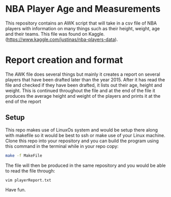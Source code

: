 # NBA Player Age and Measurements
This repository contains an AWK script that will take in a csv file of NBA players with information on many things such as their height, weight, age and their teams. This file was found on Kaggle. (https://www.kaggle.com/justinas/nba-players-data).

# Report creation and format
The AWK file does several things but mainly it creates a report on several players that have been drafted later than the year 2015. After it has read the file and checked if they have been drafted, it lists out their age, height and weight. This is continued throughout the file and at the end of the file it produces the average height and weight of the players and prints it at the end of the report

## Setup
This repo makes use of LinuxOs system and would be setup there along with makefile so it would be best to ssh or make use of your Linux machine. Clone this repo into your repository and you can build the program using this command in the terminal while in your repo copy:

```bash
make -f MakeFile
```

The file will then be produced in the same repository and you would be able to read the file through:

```bash
vim playerReport.txt
```

Have fun.

